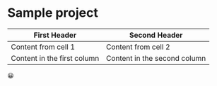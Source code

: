 # Sample project
First Header | Second Header
------------ | -------------
Content from cell 1 | Content from cell 2
Content in the first column | Content in the second column
:grinning:
